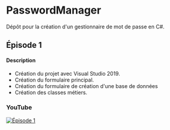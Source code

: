 # PasswordManager
 
Dépôt pour la création d'un gestionnaire de mot de passe en C#.

## Épisode 1

#### Description

- Création du projet avec Visual Studio 2019.
- Création du formulaire principal.
- Création du formulaire de création d'une base de données
- Création des classes métiers.

### YouTube

[![Épisode 1](https://img.youtube.com/vi/DM4bSyMYpIc/0.jpg)](https://www.youtube.com/watch?v=DM4bSyMYpIc)
